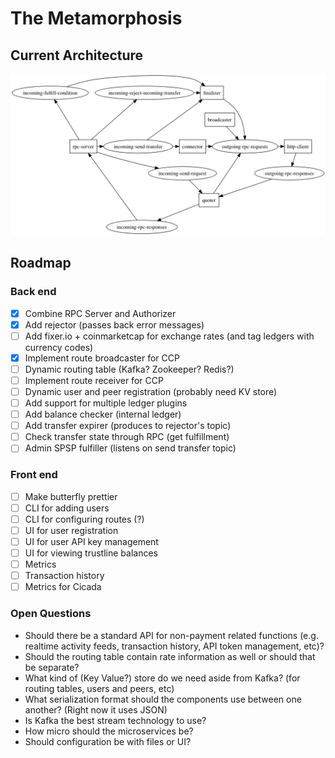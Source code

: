 # The Metamorphosis

## Current Architecture

![Stream diagram](./assets/streams.png)

## Roadmap

### Back end

- [x] Combine RPC Server and Authorizer
- [x] Add rejector (passes back error messages)
- [ ] Add fixer.io + coinmarketcap for exchange rates (and tag ledgers with currency codes)
- [x] Implement route broadcaster for CCP
- [ ] Dynamic routing table (Kafka? Zookeeper? Redis?)
- [ ] Implement route receiver for CCP
- [ ] Dynamic user and peer registration (probably need KV store)
- [ ] Add support for multiple ledger plugins
- [ ] Add balance checker (internal ledger)
- [ ] Add transfer expirer (produces to rejector's topic)
- [ ] Check transfer state through RPC (get fulfillment)
- [ ] Admin SPSP fulfiller (listens on send transfer topic)

### Front end

- [ ] Make butterfly prettier
- [ ] CLI for adding users
- [ ] CLI for configuring routes (?)
- [ ] UI for user registration
- [ ] UI for user API key management
- [ ] UI for viewing trustline balances
- [ ] Metrics
- [ ] Transaction history
- [ ] Metrics for Cicada

### Open Questions

* Should there be a standard API for non-payment related functions (e.g. realtime activity feeds, transaction history, API token management, etc)?
* Should the routing table contain rate information as well or should that be separate?
* What kind of (Key Value?) store do we need aside from Kafka? (for routing tables, users and peers, etc)
* What serialization format should the components use between one another? (Right now it uses JSON)
* Is Kafka the best stream technology to use?
* How micro should the microservices be?
* Should configuration be with files or UI?
